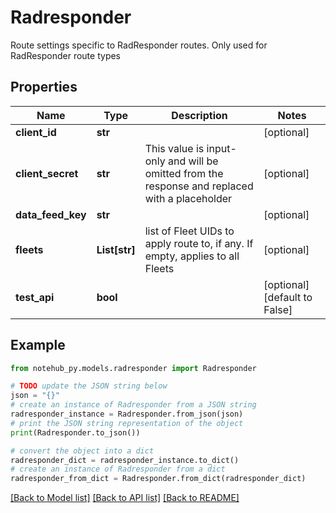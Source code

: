 # Radresponder

Route settings specific to RadResponder routes. Only used for RadResponder route types

## Properties

| Name              | Type          | Description                                                                                    | Notes                         |
| ----------------- | ------------- | ---------------------------------------------------------------------------------------------- | ----------------------------- |
| **client_id**     | **str**       |                                                                                                | [optional]                    |
| **client_secret** | **str**       | This value is input-only and will be omitted from the response and replaced with a placeholder | [optional]                    |
| **data_feed_key** | **str**       |                                                                                                | [optional]                    |
| **fleets**        | **List[str]** | list of Fleet UIDs to apply route to, if any. If empty, applies to all Fleets                  | [optional]                    |
| **test_api**      | **bool**      |                                                                                                | [optional] [default to False] |

## Example

```python
from notehub_py.models.radresponder import Radresponder

# TODO update the JSON string below
json = "{}"
# create an instance of Radresponder from a JSON string
radresponder_instance = Radresponder.from_json(json)
# print the JSON string representation of the object
print(Radresponder.to_json())

# convert the object into a dict
radresponder_dict = radresponder_instance.to_dict()
# create an instance of Radresponder from a dict
radresponder_from_dict = Radresponder.from_dict(radresponder_dict)
```

[[Back to Model list]](../README.md#documentation-for-models) [[Back to API list]](../README.md#documentation-for-api-endpoints) [[Back to README]](../README.md)
